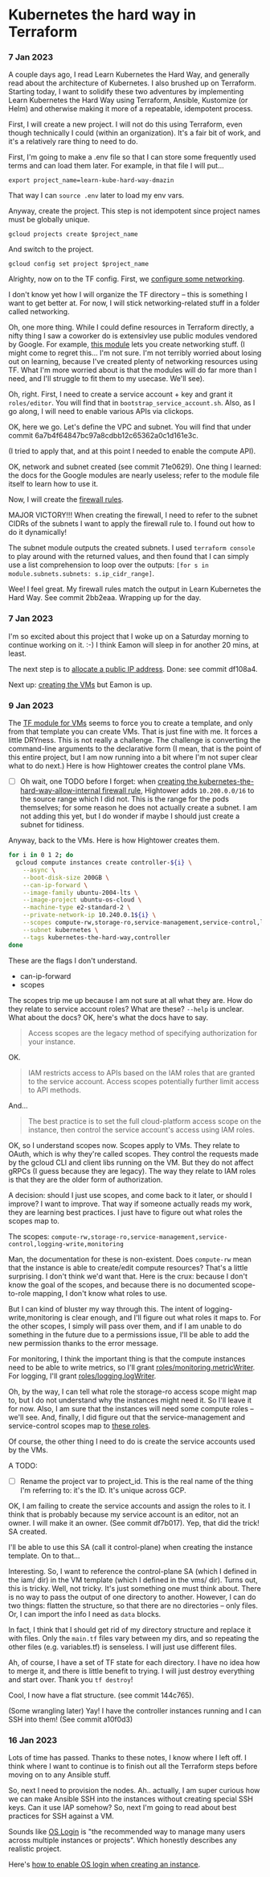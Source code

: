 # Kubernetes the hard way in Terraform
### 7 Jan 2023
A couple days ago, I read Learn Kubernetes the Hard Way, and generally read about the architecture of Kubernetes. I also brushed up on Terraform. Starting today, I want to solidify these two adventures by implementing Learn Kubernetes the Hard Way using Terraform, Ansible, Kustomize (or Helm) and otherwise making it more of a repeatable, idempotent process.

First, I will create a new project. I will not do this using Terraform, even though technically I could (within an organization). It's a fair bit of work, and it's a relatively rare thing to need to do.

First, I'm going to make a .env file so that I can store some frequently used terms and can load them later. For example, in that file I will put...

```
export project_name=learn-kube-hard-way-dmazin
```

That way I can `source .env` later to load my env vars.

Anyway, create the project. This step is not idempotent since project names must be globally unique.
    
```
gcloud projects create $project_name
```

And switch to the project.
```
gcloud config set project $project_name
```

Alrighty, now on to the TF config. First, we [configure some networking](https://github.com/kelseyhightower/kubernetes-the-hard-way/blob/master/docs/03-compute-resources.md#virtual-private-cloud-network).

I don't know yet how I will organize the TF directory – this is something I want to get better at. For now, I will stick networking-related stuff in a folder called networking.

Oh, one more thing. While I could define resources in Terraform directly, a nifty thing I saw a coworker do is extensivley use public modules vendored by Google. For example, [this module](https://registry.terraform.io/modules/terraform-google-modules/network/google/latest) lets you create networking stuff. (I might come to regret this... I'm not sure. I'm not terribly worried about losing out on learning, because I've created plenty of networking resources using TF. What I'm more worried about is that the modules will do far more than I need, and I'll struggle to fit them to my usecase. We'll see).

Oh, right. First, I need to create a service account + key and grant it `roles/editor`. You will find that in `bootstrap_service_account.sh`. Also, as I go along, I will need to enable various APIs via clickops.

OK, here we go. Let's define the VPC and subnet. You will find that under commit 6a7b4f64847bc97a8cdbb12c65362a0c1d161e3c.

(I tried to apply that, and at this point I needed to enable the compute API).

OK, network and subnet created (see commit 71e0629). One thing I learned: the docs for the Google modules are nearly useless; refer to the module file itself to learn how to use it.

Now, I will create the [firewall rules](https://github.com/kelseyhightower/kubernetes-the-hard-way/blob/master/docs/03-compute-resources.md#firewall-rules).

MAJOR VICTORY!!! When creating the firewall, I need to refer to the subnet CIDRs of the subnets I want to apply the firewall rule to. I found out how to do it dynamically!

The subnet module outputs the created subnets. I used `terraform console` to play around with the returned values, and then found that I can simply use a list comprehension to loop over the outputs: `[for s in module.subnets.subnets: s.ip_cidr_range]`.

Wee! I feel great. My firewall rules match the output in Learn Kubernetes the Hard Way. See commit 2bb2eaa. Wrapping up for the day.

### 7 Jan 2023
I'm so excited about this project that I woke up on a Saturday morning to continue working on it. :-) I think Eamon will sleep in for another 20 mins, at least.

The next step is to [allocate a public IP address](https://github.com/kelseyhightower/kubernetes-the-hard-way/blob/master/docs/03-compute-resources.md#kubernetes-public-ip-address). Done: see commit df108a4.

Next up: [creating the VMs](https://github.com/kelseyhightower/kubernetes-the-hard-way/blob/master/docs/03-compute-resources.md#compute-instances) but Eamon is up.


### 9 Jan 2023
The [TF module for VMs](https://github.com/terraform-google-modules/terraform-google-vm/tree/master/modules/compute_instance) seems to force you to create a template, and only from that template you can create VMs. That is just fine with me. It forces a little DRYness. This is not really a challenge. The challenge is converting the command-line arguments to the declarative form (I mean, that is the point of this entire project, but I am now running into a bit where I'm not super clear what to do next.) Here is how Hightower creates the control plane VMs.

- [ ] Oh wait, one TODO before I forget: when [creating the kubernetes-the-hard-way-allow-internal firewall rule](https://github.com/kelseyhightower/kubernetes-the-hard-way/blob/master/docs/03-compute-resources.md#firewall-rules), Hightower adds `10.200.0.0/16` to the source range which I did not. This is the range for the pods themselves; for some reason he does not actually create a subnet. I am not adding this yet, but I do wonder if maybe I should just create a subnet for tidiness.

Anyway, back to the VMs. Here is how Hightower creates them.
```bash
for i in 0 1 2; do
  gcloud compute instances create controller-${i} \
    --async \
    --boot-disk-size 200GB \
    --can-ip-forward \
    --image-family ubuntu-2004-lts \
    --image-project ubuntu-os-cloud \
    --machine-type e2-standard-2 \
    --private-network-ip 10.240.0.1${i} \
    --scopes compute-rw,storage-ro,service-management,service-control,logging-write,monitoring \
    --subnet kubernetes \
    --tags kubernetes-the-hard-way,controller
done
```

These are the flags I don't understand.
- can-ip-forward
- scopes

The scopes trip me up because I am not sure at all what they are. How do they relate to service account roles? What are these? `--help` is unclear. What about the docs? OK, here's what the docs have to say.
> Access scopes are the legacy method of specifying authorization for your instance.

OK.

> IAM restricts access to APIs based on the IAM roles that are granted to the service account.
> Access scopes potentially further limit access to API methods.

And...

> The best practice is to set the full cloud-platform access scope on the instance, then control the service account's access using IAM roles.

OK, so I understand scopes now. Scopes apply to VMs. They relate to OAuth, which is why they're called scopes. They control the requests made by the gcloud CLI and client libs running on the VM. But they do not affect gRPCs (I guess because they are legacy). The way they relate to IAM roles is that they are the older form of authorization.

A decision: should I just use scopes, and come back to it later, or should I improve? I want to improve. That way if someone actually reads my work, they are learning best practices. I just have to figure out what roles the scopes map to.

The scopes: `compute-rw,storage-ro,service-management,service-control,logging-write,monitoring`

Man, the documentation for these is non-existent. Does `compute-rw` mean that the instance is able to create/edit compute resources? That's a little surprising. I don't think we'd want that. Here is the crux: because I don't know the goal of the scopes, and because there is no documented scope-to-role mapping, I don't know what roles to use.

But I can kind of bluster my way through this. The intent of logging-write,monitoring is clear enough, and I'll figure out what roles it maps to. For the other scopes, I simply will pass over them, and if I am unable to do something in the future due to a permissions issue, I'll be able to add the new permission thanks to the error message.

For monitoring, I think the important thing is that the compute instances need to be able to write metrics, so I'll grant [roles/monitoring.metricWriter](https://cloud.google.com/iam/docs/understanding-roles#monitoring.metricWriter). For logging, I'll grant [roles/logging.logWriter](https://cloud.google.com/iam/docs/understanding-roles#logging.logWriter).

Oh, by the way, I can tell what role the storage-ro access scope might map to, but I do not understand why the instances might need it. So I'll leave it for now. Also, I am sure that the instances will need some compute roles – we'll see. And, finally, I did figure out that the service-management and service-control scopes map to [these roles](https://cloud.google.com/service-infrastructure/docs/service-management/access-control).

Of course, the other thing I need to do is create the service accounts used by the VMs.

A TODO:
- [ ] Rename the project var to project_id. This is the real name of the thing I'm referring to: it's the ID. It's unique across GCP.

OK, I am failing to create the service accounts and assign the roles to it. I think that is probably because my service account is an editor, not an owner. I will make it an owner. (See commit df7b017). Yep, that did the trick! SA created.

I'll be able to use this SA (call it control-plane) when creating the instance template. On to that...

Interesting. So, I want to reference the control-plane SA (which I defined in the iam/ dir) in the VM template (which I defined in the vms/ dir). Turns out, this is tricky. Well, not tricky. It's just something one must think about. There is no way to pass the output of one directory to another. However, I can do two things: flatten the structure, so that there are no directories – only files. Or, I can import the info I need as `data` blocks.

In fact, I think that I should get rid of my directory structure and replace it with files. Only the `main.tf` files vary between my dirs, and so repeating the other files (e.g. variables.tf) is senseless. I will just use different files.

Ah, of course, I have a set of TF state for each directory. I have no idea how to merge it, and there is little benefit to trying. I will just destroy everything and start over. Thank you `tf destroy`!

Cool, I now have a flat structure. (see commit 144c765).

(Some wrangling later) Yay! I have the controller instances running and I can SSH into them! (See commit a10f0d3)

### 16 Jan 2023

Lots of time has passed. Thanks to these notes, I know where I left off. I think where I want to continue is to finish out all the Terraform steps before moving on to any Ansible stuff.

So, next I need to provision the nodes. Ah.. actually, I am super curious how we can make Ansible SSH into the instances without creating special SSH keys. Can it use IAP somehow? So, next I'm going to read about best practices for SSH against a VM.

Sounds like [OS Login](https://cloud.google.com/compute/docs/oslogin) is "the recommended way to manage many users across multiple instances or projects". Which honestly describes any realistic project.

Here's [how to enable OS login when creating an instance](https://cloud.google.com/compute/docs/oslogin/set-up-oslogin#enable_os_login_during_vm_creation).
